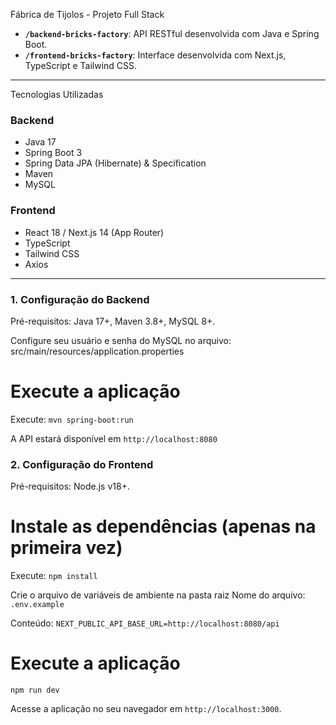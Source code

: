 Fábrica de Tijolos - Projeto Full Stack

-   **`/backend-bricks-factory`**: API RESTful desenvolvida com Java e Spring Boot.
-   **`/frontend-bricks-factory`**: Interface desenvolvida com Next.js, TypeScript e Tailwind CSS.

---

Tecnologias Utilizadas

### Backend
- Java 17
- Spring Boot 3
- Spring Data JPA (Hibernate) & Specification
- Maven
- MySQL

### Frontend
- React 18 / Next.js 14 (App Router)
- TypeScript
- Tailwind CSS
- Axios

---

### **1. Configuração do Backend**

Pré-requisitos: Java 17+, Maven 3.8+, MySQL 8+.

Configure seu usuário e senha do MySQL no arquivo:
src/main/resources/application.properties

# Execute a aplicação
Execute: ```mvn spring-boot:run```

A API estará disponível em `http://localhost:8080`

### **2. Configuração do Frontend**

Pré-requisitos: Node.js v18+.

# Instale as dependências (apenas na primeira vez)
Execute: ```npm install```

Crie o arquivo de variáveis de ambiente na pasta raiz
Nome do arquivo: `.env.example`

Conteúdo: `NEXT_PUBLIC_API_BASE_URL=http://localhost:8080/api`

# Execute a aplicação
```npm run dev```

Acesse a aplicação no seu navegador em `http://localhost:3000`.
